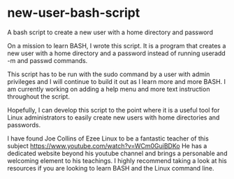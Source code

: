 # new-user-bash-script
A bash script to create a new user with a home directory and password

On a mission to learn BASH, I wrote this script. It is a program that creates a new user with a home directory and a password instead of running useradd -m and passwd commands.

This script has to be run with the sudo command by a user with admin privileges and I will continue to build it out as I learn more and more BASH. I am currently working on adding a help menu and more text instruction throughout the script. 

Hopefully, I can develop this script to the point where it is a useful tool for Linux administrators to easily create new users with home directories and passwords.

I have found Joe Collins of Ezee Linux to be a fantastic teacher of this subject https://www.youtube.com/watch?v=WCm0GuiBDKo 
He has a dedicated website beyond his youtube channel and brings a personable and welcoming element to his teachings. I highly recommend taking a look at his resources if you are looking to learn BASH and the Linux command line.  
